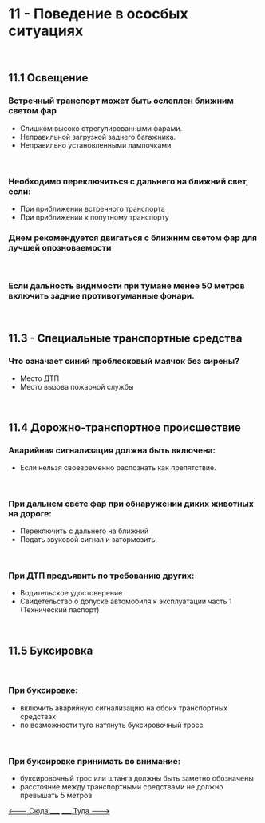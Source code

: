 <h1>11 - Поведение в ососбых ситуациях</h1>
<br>
<h2>11.1 Освещение</h2>
<h3>Встречный транспорт может быть ослеплен ближним светом фар</h3>
<ul>
<li>Слишком высоко отрегулированными фарами.</li>
<li>Неправильной загрузкой заднего багажника.</li>
<li>Неправильно установленными лампочками.</li>
</ul>
<br>
<h3>Необходимо переключиться с дальнего на ближний свет, если:</h3>
<ul>
<li>При приближении встречного транспорта</li>
<li>При приближении к попутному транспорту</li>
</ul>
<h3>Днем рекомендуется двигаться с ближним светом фар для лучшей опозноваемости</h3>
<br>
<h3>Если дальность видимости при тумане менее 50 метров включить задние противотуманные фонари.</h3>
<br>
<h2>11.3 - Специальные транспортные средства</h2>
<h3>Что означает синий проблесковый маячок без сирены?</h3>
<ul>
<li>Место ДТП</li>
<li>Место вызова пожарной службы</li>
</ul>
<br>
<h2>11.4 Дорожно-транспортное происшествие</h2>
<h3>Аварийная сигнализация должна быть включена:</h3>
<ul>
<li>Если нельзя своевременно распознать как препятствие.</li>
</ul>
<br>
<h3>При дальнем свете фар при обнаружении диких животных на дороге:</h3>
<ul>
<li>Переключить с дальнего на ближний</li>
<li>Подать звуковой сигнал и затормозить</li>
</ul>
<br>
<h3>При ДТП предъявить по требованию других:</h3>
<ul>
<li>Водительское удостоверение</li> 
<li>Свидетельство о допуске автомобиля к эксплуатации часть 1 (Технический паспорт)</li> 
</ul>
<br>
<h2>11.5 Буксировка</h2>
<br>
<h3>При буксировке:</h3>
<ul>
<li>включить аварийную сигнализацию на обоих транспортных средствах</li>
<li>по возможности туго натянуть буксировочный тросс</li>
</ul>
<br>
<h3>При буксировке принимать во внимание:</h3>
<ul>
<li>буксировочный трос или штанга должны быть заметно обозначены</li>
<li>расстояние между транспортными средствами не должно превышать 5 метров</li>
</ul>

[<--- Сюда ___](/10%20-%20parking.md)
[___ Туда --->](/12%20-%20consequneces.md)
